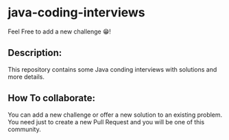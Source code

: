 # java-coding-interviews

Feel Free to add a new challenge 😁!

## Description:

This repository contains some Java conding interviews with solutions and more details.

## How To collaborate:

You can add a new challenge or offer a new solution to an existing problem.
You need just to create a new Pull Request and you will be one of this community.
